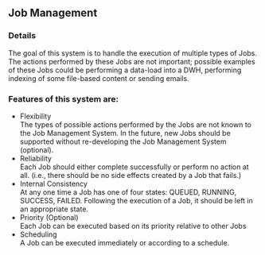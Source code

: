 ## **Job Management**

### Details
The goal of this system is to handle the execution of multiple types of Jobs. The actions performed by these Jobs are not important; possible examples of these Jobs could be performing a data-load into a DWH, performing indexing of some file-based content or sending emails.
### Features of this system are:
- Flexibility<br/>
The types of possible actions performed by the Jobs are not known to the Job Management System. In the future, new Jobs should be supported without re-developing the Job Management System (optional).
- Reliability<br/>
Each Job should either complete successfully or perform no action at all. (i.e., there should be no side effects created by a Job that fails.)
- Internal Consistency<br/>
At any one time a Job has one of four states: QUEUED, RUNNING, SUCCESS, FAILED. Following the execution of a Job, it should be left in an appropriate state.
- Priority (Optional)<br/>
Each Job can be executed based on its priority relative to other Jobs
- Scheduling<br/>
A Job can be executed immediately or according to a schedule.